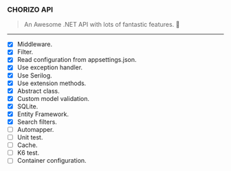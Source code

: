 
### CHORIZO API
>An Awesome .NET API with lots of fantastic features. :poop:
---
- [x] Middleware.
- [x] Filter.
- [x] Read configuration from appsettings.json.
- [x] Use exception handler.
- [x] Use Serilog.
- [x] Use extension methods.
- [x] Abstract class.
- [x] Custom model validation.
- [x] SQLite.
- [x] Entity Framework.
- [x] Search filters.
- [ ] Automapper.
- [ ] Unit test.
- [ ] Cache.
- [ ] K6 test.
- [ ] Container configuration.
